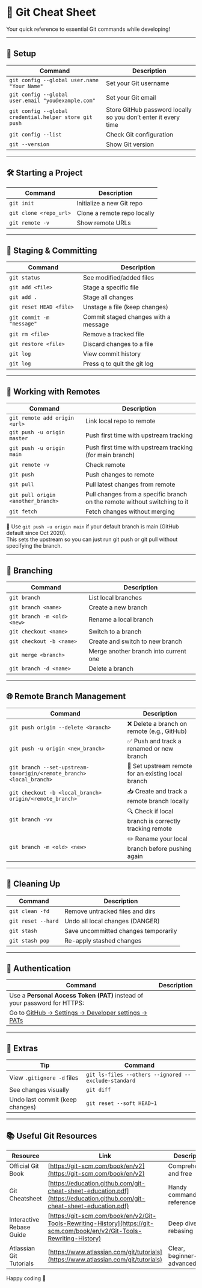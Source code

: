 # 🚀 Git Cheat Sheet

Your quick reference to essential Git commands while developing!

---

## 🔧 Setup

| Command | Description |
|--------|-------------|
| `git config --global user.name "Your Name"` | Set your Git username |
| `git config --global user.email "you@example.com"` | Set your Git email |
| `git config --global credential.helper store git push` |  Store GitHub password locally so you don’t enter it every time |
| `git config --list` | Check Git configuration |
| `git --version` | Show Git version |

---

## 🛠️ Starting a Project

| Command | Description |
|--------|-------------|
| `git init` | Initialize a new Git repo |
| `git clone <repo_url>` | Clone a remote repo locally |
| `git remote -v` | Show remote URLs |

---

## 📁 Staging & Committing

| Command | Description |
|--------|-------------|
| `git status` | See modified/added files |
| `git add <file>` | Stage a specific file |
| `git add .` | Stage all changes |
| `git reset HEAD <file>` | Unstage a file (keep changes) |
| `git commit -m "message"` | Commit staged changes with a message |
| `git rm <file>` | Remove a tracked file |
| `git restore <file>` | Discard changes to a file |
| `git log` | View commit history |
| `git log` | Press q to quit the git log | git log |

---

## 🔄 Working with Remotes

| Command                            | Description                                              |
|------------------------------------|----------------------------------------------------------|
| `git remote add origin <url>`      | Link local repo to remote                                |
| `git push -u origin master`        | Push first time with upstream tracking                   |
| `git push -u origin main`          | Push first time with upstream tracking (for main branch) |
| `git remote -v`                    | Check remote                                             |
| `git push`                         | Push changes to remote                                   |
| `git pull`                         | Pull latest changes from remote                          |
| `git pull origin <another_branch>` | Pull changes from a specific branch on the remote without switching to it  |
| `git fetch`                        | Fetch changes without merging                            |


📝 Use `git push -u origin main` if your default branch is main (GitHub default since Oct 2020).<br/>
This sets the upstream so you can just run git push or git pull without specifying the branch.

---

## 🌿 Branching

| Command | Description |
|--------|-------------|
| `git branch` | List local branches |
| `git branch <name>` | Create a new branch |
| `git branch -m <old> <new>` | Rename a local branch |
| `git checkout <name>` | Switch to a branch |
| `git checkout -b <name>` | Create and switch to new branch |
| `git merge <branch>` | Merge another branch into current one |
| `git branch -d <name>` | Delete a branch |


---

## 🌐 Remote Branch Management

| Command | Description |
|--------|-------------|
| `git push origin --delete <branch>` | ❌ Delete a branch on remote (e.g., GitHub) |
| `git push -u origin <new_branch>` | ✅ Push and track a renamed or new branch |
| `git branch --set-upstream-to=origin/<remote_branch> <local_branch>` | 🔄 Set upstream remote for an existing local branch |
| `git checkout -b <local_branch> origin/<remote_branch>` | 📥 Create and track a remote branch locally |
| `git branch -vv` | 🔍 Check if local branch is correctly tracking remote |
| `git branch -m <old> <new>` | ✏️ Rename your local branch before pushing again |

---

## 🧹 Cleaning Up

| Command | Description |
|--------|-------------|
| `git clean -fd` | Remove untracked files and dirs |
| `git reset --hard` | Undo all local changes (DANGER) |
| `git stash` | Save uncommitted changes temporarily |
| `git stash pop` | Re-apply stashed changes |

---

## 🔐 Authentication

| Command | Description |
|--------|-------------|
| Use a **Personal Access Token (PAT)** instead of your password for HTTPS: |
| Go to [GitHub → Settings → Developer settings → PATs](https://github.com/settings/tokens) |

---

## 📎 Extras

| Tip                             | Command |
|---------------------------------|---------|
| View `.gitignore -d` files       | `git ls-files --others --ignored --exclude-standard` |
| See changes visually            | `git diff` |
| Undo last commit (keep changes) | `git reset --soft HEAD~1` |

---

## 📚 Useful Git Resources

| Resource                 | Link                                                                                                                     | Description                 |
| ------------------------ | ------------------------------------------------------------------------------------------------------------------------ | --------------------------- |
| Official Git Book        | [https://git-scm.com/book/en/v2](https://git-scm.com/book/en/v2)                                                         | Comprehensive and free      |
| Git Cheatsheet           | [https://education.github.com/git-cheat-sheet-education.pdf](https://education.github.com/git-cheat-sheet-education.pdf) | Handy commands reference    |
| Interactive Rebase Guide | [https://git-scm.com/book/en/v2/Git-Tools-Rewriting-History](https://git-scm.com/book/en/v2/Git-Tools-Rewriting-History) | Deep dive into rebasing     |
| Atlassian Git Tutorials  | [https://www.atlassian.com/git/tutorials](https://www.atlassian.com/git/tutorials)                                       | Clear, beginner-to-advanced |

Happy coding 🚀

